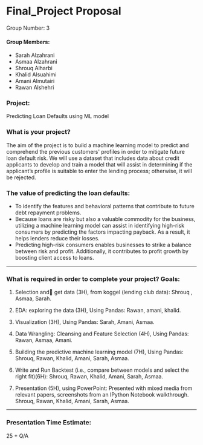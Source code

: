 # Final_Project Proposal

Group Number: 3 


#### Group Members:
- Sarah Alzahrani
- Asmaa Alzahrani
- Shrouq Alharbi
- Khalid Alsuahimi
- Amani Almutairi
- Rawan Alshehri 

### Project:
Predicting Loan Defaults using ML model

### What is your project?
The aim of the project is to build a machine learning model to predict and comprehend the previous customers' profiles in order to mitigate future loan default risk. We will use a dataset that includes data about credit applicants to develop and train a model that will assist in determining if the applicant’s profile is suitable to enter the lending process; otherwise, it will be rejected.

### The value of predicting the loan defaults:
- To identify the features and behavioral patterns that contribute to future debt repayment problems.
- Because loans are risky but also a valuable commodity for the business, utilizing a machine learning model can assist in identifying high-risk consumers by predicting the factors impacting payback. As a result, it helps lenders reduce their losses.
- Predicting high-risk consumers enables businesses to strike a balance between risk and profit. Additionally, it contributes to profit growth by boosting client access to loans.
___
### What is required in order to complete your project? Goals:

1. Selection and ٍget data (3H), from koggel (lending club data): Shrouq , Asmaa, Sarah.

2. EDA: exploring the data (3H), Using Pandas: Rawan, amani, khalid.

3. Visualization (3H), Using Pandas: Sarah, Amani, Asmaa.

4. Data Wrangling: Cleansing and Feature Selection (4H),  Using Pandas: Rawan, Asmaa, Amani.

5. Building the predictive machine learning model (7H),  Using Pandas: Shrouq, Rawan, Khalid, Amani, Sarah, Asmaa.

6. Write and Run Backtest (i.e.,  compare between models and select the right fit)(6H): Shrouq, Rawan, Khalid, Amani, Sarah, Asmaa.

7. Presentation (5H), using PowerPoint: Presented with mixed media from relevant papers, screenshots from an IPython Notebook walkthrough. Shrouq, Rawan, Khalid, Amani, Sarah, Asmaa.

___
### Presentation Time Estimate:
25 + Q/A
